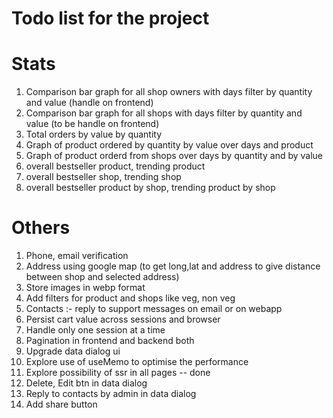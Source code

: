 # Todo list for the project


# Stats 

1. Comparison bar graph for all shop owners with days filter by quantity and value (handle on frontend)
2. Comparison bar graph for all shops with days filter by quantity and value (to be handle on frontend)
3. Total orders by value by quantity
4. Graph of product ordered by quantity by value over days and product
5. Graph of product orderd from shops over days by quantity and by value
6. overall bestseller product, trending product
7. overall bestseller shop, trending shop 
8. overall bestseller product by shop, trending product by shop

# Others

1. Phone, email verification
2. Address using google map (to get long,lat and address to give distance between shop and selected address)
3. Store images in webp format
4. Add filters for product and shops like veg, non veg
5. Contacts :- reply to support messages on email or on webapp
6. Persist cart value across sessions and browser
7. Handle only one session at a time
8. Pagination in frontend and backend both
9. Upgrade data dialog ui
10. Explore use of useMemo to optimise the performance
11. Explore possibility of ssr in all pages -- done
12. Delete, Edit btn in data dialog
13. Reply to contacts by admin in data dialog
14. Add share button
